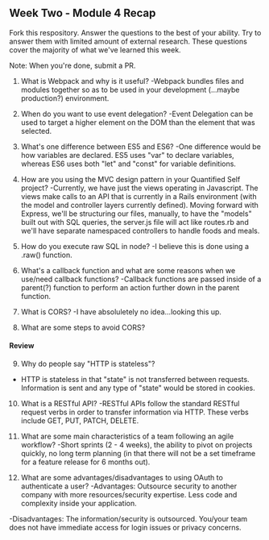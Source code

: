 ## Week Two - Module 4 Recap

Fork this respository. Answer the questions to the best of your ability. Try to answer them with limited amount of external research. These questions cover the majority of what we've learned this week. 

Note: When you're done, submit a PR. 

1. What is Webpack and why is it useful?
  -Webpack bundles files and modules together so as to be used in your development (...maybe production?) environment.

2. When do you want to use event delegation?
  -Event Delegation can be used to target a higher element on the DOM than the element that was selected.
  
3. What's one difference between ES5 and ES6?
  -One difference would be how variables are declared. ES5 uses "var" to declare variables, whereas ES6 uses both "let" and "const" for variable definitions.

4. How are you using the MVC design pattern in your Quantified Self project?
  -Currently, we have just the views operating in Javascript. The views make calls to an API that is currently in a Rails environment (with the model and controller layers currently defined). Moving forward with Express, we'll be structuring our files, manually, to have the "models" built out with SQL queries, the server.js file will act like routes.rb and we'll have separate namespaced controllers to handle foods and meals.

5. How do you execute raw SQL in node?
  -I believe this is done using a .raw() function.

6. What's a callback function and what are some reasons when we use/need callback functions?
  -Callback functions are passed inside of a parent(?) function to perform an action further down in the parent function.

7. What is CORS?
  -I have absoluletely no idea...looking this up.

8. What are some steps to avoid CORS?

#### Review  

9. Why do people say "HTTP is stateless"?
  - HTTP is stateless in that "state" is not transferred between requests. Information is sent and any type of "state" would be stored in cookies.

10. What is a RESTful API?
  -RESTful APIs follow the standard RESTful request verbs in order to transfer information via HTTP. These verbs include GET, PUT, PATCH, DELETE.

11. What are some main characteristics of a team following an agile workflow?
  -Short sprints (2 - 4 weeks), the ability to pivot on projects quickly, no long term planning (in that there will not be a set timeframe for a feature release for 6 months out).

12. What are some advantages/disadvantages to using OAuth to authenticate a user?
  -Advantages: Outsource security to another company with more resources/security expertise. Less code and complexity inside your application.
  
  -Disadvantages: The information/security is outsourced. You/your team does not have immediate access for login issues or privacy concerns.
